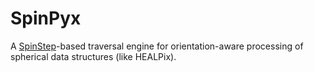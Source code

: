 # SpinPyx
A [SpinStep](https://github.com/VoxLeone/SpinStep/blob/main/README.md)-based traversal engine for orientation-aware processing of spherical data structures (like HEALPix).
